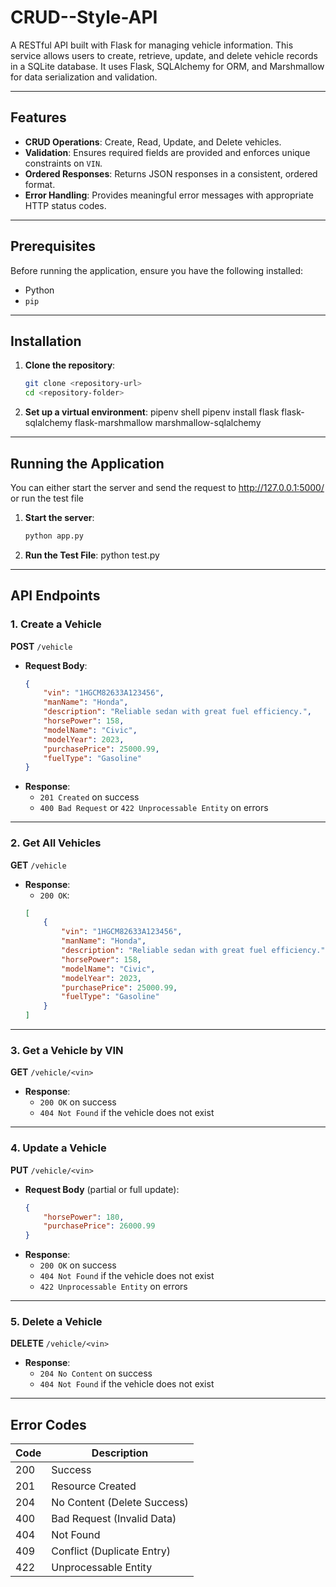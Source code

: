 # CRUD--Style-API

A RESTful API built with Flask for managing vehicle information. This service allows users to create, retrieve, update, and delete vehicle records in a SQLite database. It uses Flask, SQLAlchemy for ORM, and Marshmallow for data serialization and validation.

---

## Features
- **CRUD Operations**: Create, Read, Update, and Delete vehicles.
- **Validation**: Ensures required fields are provided and enforces unique constraints on `VIN`.
- **Ordered Responses**: Returns JSON responses in a consistent, ordered format.
- **Error Handling**: Provides meaningful error messages with appropriate HTTP status codes.

---

## Prerequisites
Before running the application, ensure you have the following installed:
- Python 
- `pip` 

---

## Installation
1. **Clone the repository**:
   ```bash
   git clone <repository-url>
   cd <repository-folder>
   ```

2. **Set up a virtual environment**:
  pipenv shell
  pipenv install flask flask-sqlalchemy flask-marshmallow marshmallow-sqlalchemy

---

## Running the Application
You can either start the server and send the request to http://127.0.0.1:5000/ or run the test file
1. **Start the server**:
   ```bash
   python app.py
   ```

2. **Run the Test File**:
   python test.py

---

## API Endpoints

### 1. Create a Vehicle
**POST** `/vehicle`

- **Request Body**:
   ```json
   {
       "vin": "1HGCM82633A123456",
       "manName": "Honda",
       "description": "Reliable sedan with great fuel efficiency.",
       "horsePower": 158,
       "modelName": "Civic",
       "modelYear": 2023,
       "purchasePrice": 25000.99,
       "fuelType": "Gasoline"
   }
   ```
- **Response**:
   - `201 Created` on success
   - `400 Bad Request` or `422 Unprocessable Entity` on errors

---

### 2. Get All Vehicles
**GET** `/vehicle`

- **Response**:
   - `200 OK`:
   ```json
   [
       {
           "vin": "1HGCM82633A123456",
           "manName": "Honda",
           "description": "Reliable sedan with great fuel efficiency.",
           "horsePower": 158,
           "modelName": "Civic",
           "modelYear": 2023,
           "purchasePrice": 25000.99,
           "fuelType": "Gasoline"
       }
   ]
   ```

---

### 3. Get a Vehicle by VIN
**GET** `/vehicle/<vin>`

- **Response**:
   - `200 OK` on success
   - `404 Not Found` if the vehicle does not exist

---

### 4. Update a Vehicle
**PUT** `/vehicle/<vin>`

- **Request Body** (partial or full update):
   ```json
   {
       "horsePower": 180,
       "purchasePrice": 26000.99
   }
   ```
- **Response**:
   - `200 OK` on success
   - `404 Not Found` if the vehicle does not exist
   - `422 Unprocessable Entity` on errors

---

### 5. Delete a Vehicle
**DELETE** `/vehicle/<vin>`

- **Response**:
   - `204 No Content` on success
   - `404 Not Found` if the vehicle does not exist

---

## Error Codes
| Code | Description                 |
|------|-----------------------------|
| 200  | Success                     |
| 201  | Resource Created            |
| 204  | No Content (Delete Success) |
| 400  | Bad Request (Invalid Data)  |
| 404  | Not Found                   |
| 409  | Conflict (Duplicate Entry)  |
| 422  | Unprocessable Entity        |

